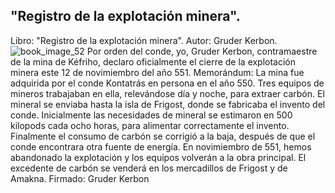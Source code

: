 ## "Registro de la explotación minera".
Libro: "Registro de la explotación minera".
Autor: Gruder Kerbon.
![book_image_52](https://media.discordapp.net/attachments/1105643336989159555/1105648175395651584/52.jpg)
Por orden del conde, yo, Gruder Kerbon, contramaestre de la mina de Kéfriho, declaro oficialmente el cierre de la explotación minera este 12 de novimiembro del año 551.
Memorándum: La mina fue adquirida por el conde Kontatrás en persona en el año 550. Tres equipos de mineros trabajaban en ella, relevándose día y noche, para extraer carbón. El mineral se enviaba hasta la isla de Frigost, donde se fabricaba el invento del conde.
Inicialmente las necesidades de mineral se estimaron en 500 kilopods cada ocho horas, para alimentar correctamente el invento. Finalmente el consumo de carbón se corrigió a la baja, después de que el conde encontrara otra fuente de energía. En novimiembro de 551, hemos abandonado la explotación y los equipos volverán a la obra principal. El excedente de carbón se venderá en los mercadillos de Frigost y de Amakna.
Firmado: Gruder Kerbon
